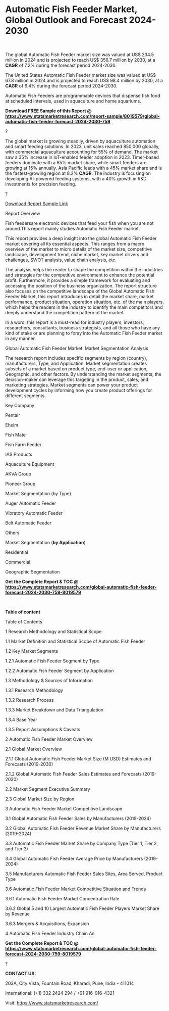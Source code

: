 <h1>Automatic Fish Feeder Market, Global Outlook and Forecast 2024-2030</h1><br/><p>The global Automatic Fish Feeder market size was valued at US$ 234.5 million in 2024 and is projected to reach US$ 356.7 million by 2030, at a <strong>CAGR</strong> of 7.2% during the forecast period 2024-2030.</p>
 
 
 
 <p>The United States Automatic Fish Feeder market size was valued at US$ 67.8 million in 2024 and is projected to reach US$ 98.4 million by 2030, at a <strong>CAGR</strong> of 6.4% during the forecast period 2024-2030.</p>
 
 
 
 <p>Automatic Fish Feeders are programmable devices that dispense fish food at scheduled intervals, used in aquaculture and home aquariums.</p>
 
 
 
 <div><b>Download FREE Sample of this Report @ <a href="https://www.statsmarketresearch.com/download-free-sample/8019579/global-automatic-fish-feeder-forecast-2024-2030-759">https://www.statsmarketresearch.com/report-sample/8019579/global-automatic-fish-feeder-forecast-2024-2030-759</a></b></div>
 
 
 
 <p>? </p>
 
 
 
 <p>The global market is growing steadily, driven by aquaculture automation and smart feeding solutions. In 2023, unit sales reached 850,000 globally, with commercial aquaculture accounting for 55% of demand. The market saw a 35% increase in IoT-enabled feeder adoption in 2023. Timer-based feeders dominate with a 65% market share, while smart feeders are growing at 15% annually. Asia Pacific leads with a 45% market share and is the fastest-growing region at 8.2% <strong>CAGR</strong>. The industry is focusing on developing AI-powered feeding systems, with a 40% growth in R&D investments for precision feeding.</p>
 
 
 
 <p>? </p>
 
 
 
 <p><a href="https://www.statsmarketresearch.com/download-free-sample/8019579/global-automatic-fish-feeder-forecast-2024-2030-759">Download Report Sample Link</a></p>
 
 
 
 <p>Report Overview</p>
 
 
 
 <p>Fish feedersare electronic devices that feed your fish when you are not around.This report mainly studies Automatic Fish Feeder market.</p>
 
 
 
 <p>This report provides a deep insight into the global Automatic Fish Feeder market covering all its essential aspects. This ranges from a macro overview of the market to micro details of the market size, competitive landscape, development trend, niche market, key market drivers and challenges, SWOT analysis, value chain analysis, etc.</p>
 
 
 
 <p>The analysis helps the reader to shape the competition within the industries and strategies for the competitive environment to enhance the potential profit. Furthermore, it provides a simple framework for evaluating and accessing the position of the business organization. The report structure also focuses on the competitive landscape of the Global Automatic Fish Feeder Market, this report introduces in detail the market share, market performance, product situation, operation situation, etc. of the main players, which helps the readers in the industry to identify the main competitors and deeply understand the competition pattern of the market.</p>
 
 
 
 <p>In a word, this report is a must-read for industry players, investors, researchers, consultants, business strategists, and all those who have any kind of stake or are planning to foray into the Automatic Fish Feeder market in any manner.</p>
 
 
 
 <p>Global Automatic Fish Feeder Market: Market Segmentation Analysis</p>
 
 
 
 <p>The research report includes specific segments by region (country), manufacturers, Type, and Application. Market segmentation creates subsets of a market based on product type, end-user or application, Geographic, and other factors. By understanding the market segments, the decision-maker can leverage this targeting in the product, sales, and marketing strategies. Market segments can power your product development cycles by informing how you create product offerings for different segments.</p>
 
 
 
 <p>Key Company</p>
 
 
 
 <p>Pentair</p>
 
 
 
 <p>Eheim</p>
 
 
 
 <p>Fish Mate</p>
 
 
 
 <p>Fish Farm Feeder</p>
 
 
 
 <p>IAS Products</p>
 
 
 
 <p>Aquaculture Equipment</p>
 
 
 
 <p>AKVA Group</p>
 
 
 
 <p>Pioneer Group</p>
 
 
 
 <p>Market Segmentation (by Type)</p>
 
 
 
 <p>Auger Automatic Feeder</p>
 
 
 
 <p>Vibratory Automatic Feeder</p>
 
 
 
 <p>Belt Automatic Feeder</p>
 
 
 
 <p>Others</p>
 
 
 
 <p>Market Segmentation (<strong>by Application</strong>)</p>
 
 
 
 <p>Residential</p>
 
 
 
 <p>Commercial</p>
 
 
 
 <p>Geographic Segmentation</p>
 
 
 
 <div><b>Get the Complete Report & TOC @ <a href="https://www.statsmarketresearch.com/global-automatic-fish-feeder-forecast-2024-2030-759-8019579">https://www.statsmarketresearch.com/global-automatic-fish-feeder-forecast-2024-2030-759-8019579</a></b></div>
 
 
 
 <p><br />
 
 <b>Table of content</b></p>
 
 
 
 <p>Table of Contents<br />
 
 1 Research Methodology and Statistical Scope<br />
 
 1.1 Market Definition and Statistical Scope of Automatic Fish Feeder<br />
 
 1.2 Key Market Segments<br />
 
 1.2.1 Automatic Fish Feeder Segment by Type<br />
 
 1.2.2 Automatic Fish Feeder Segment by Application<br />
 
 1.3 Methodology & Sources of Information<br />
 
 1.3.1 Research Methodology<br />
 
 1.3.2 Research Process<br />
 
 1.3.3 Market Breakdown and Data Triangulation<br />
 
 1.3.4 Base Year<br />
 
 1.3.5 Report Assumptions & Caveats<br />
 
 2 Automatic Fish Feeder Market Overview<br />
 
 2.1 Global Market Overview<br />
 
 2.1.1 Global Automatic Fish Feeder Market Size (M USD) Estimates and Forecasts (2019-2030)<br />
 
 2.1.2 Global Automatic Fish Feeder Sales Estimates and Forecasts (2019-2030)<br />
 
 2.2 Market Segment Executive Summary<br />
 
 2.3 Global Market Size by Region<br />
 
 3 Automatic Fish Feeder Market Competitive Landscape<br />
 
 3.1 Global Automatic Fish Feeder Sales by Manufacturers (2019-2024)<br />
 
 3.2 Global Automatic Fish Feeder Revenue Market Share by Manufacturers (2019-2024)<br />
 
 3.3 Automatic Fish Feeder Market Share by Company Type (Tier 1, Tier 2, and Tier 3)<br />
 
 3.4 Global Automatic Fish Feeder Average Price by Manufacturers (2019-2024)<br />
 
 3.5 Manufacturers Automatic Fish Feeder Sales Sites, Area Served, Product Type<br />
 
 3.6 Automatic Fish Feeder Market Competitive Situation and Trends<br />
 
 3.6.1 Automatic Fish Feeder Market Concentration Rate<br />
 
 3.6.2 Global 5 and 10 Largest Automatic Fish Feeder Players Market Share by Revenue<br />
 
 3.6.3 Mergers & Acquisitions, Expansion<br />
 
 4 Automatic Fish Feeder Industry Chain An</p>
 
 
 
 <div><b>Get the Complete Report & TOC @ <a href="https://www.statsmarketresearch.com/global-automatic-fish-feeder-forecast-2024-2030-759-8019579">https://www.statsmarketresearch.com/global-automatic-fish-feeder-forecast-2024-2030-759-8019579</a></b></div>
 
 
 
 <p>? </p>
 
 
 
 <p><b>CONTACT US:</b><br />
 
 203A, City Vista, Fountain Road, Kharadi, Pune, India - 411014<br />
 
 International: (+1) 332 2424 294 / +91 916-916-4321<br />
 
 Visit: <a href="https://www.statsmarketresearch.com/">https://www.statsmarketresearch.com/</a></p>